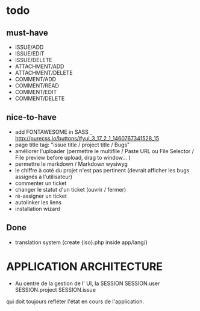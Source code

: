 # todo

## must-have

- ISSUE/ADD
- ISSUE/EDIT
- ISSUE/DELETE
- ATTACHMENT/ADD
- ATTACHMENT/DELETE
- COMMENT/ADD
- COMMENT/READ
- COMMENT/EDIT
- COMMENT/DELETE

## nice-to-have
- add FONTAWESOME in SASS _ http://purecss.io/buttons/#yui_3_17_2_1_1460767341528_15
- page title tag: "issue title / project title / Bugs"
- améliorer l'uploader (permettre le multifile / Paste URL ou File Selector / File preview before upload, drag to window... )
- permettre le markdown / Markdown wysiwyg
- le chiffre à coté du projet n'est pas pertinent (devrait afficher les bugs assignés à l'utilisateur)
- commenter un ticket
- changer le statut d'un ticket (ouvrir / fermer)
- ré-assigner un ticket
- autolinker les liens
- installation wizard

## Done
- translation system (create {iso}.php inside app/lang/)

# APPLICATION ARCHITECTURE
- Au centre de la gestion de l' UI, la SESSION
SESSION.user
SESSION.project
SESSION.issue

qui doit toujours refléter l'état en cours de l'application.